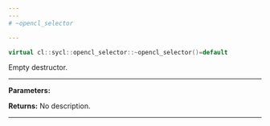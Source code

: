 ```yaml
---
---
# ~opencl_selector

---
```


```cpp
virtual cl::sycl::opencl_selector::~opencl_selector()=default
```


Empty destructor. 


---
**Parameters:**

**Returns:** No description.

---
